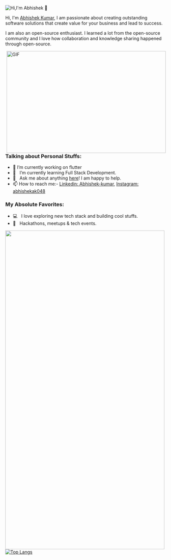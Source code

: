 ![Hi,I'm Abhishek 👋](https://github.com/abhishekak048/abhishekak048/blob/main/Screen%20Recording%202021-04-23%20at%2011.45.59%20AM.gif)

Hi, I'm [Abhishek Kumar](https://www.linkedin.com/in/abhishek-kumar-095828154/), 
I am passionate about creating outstanding software solutions that create value for your business and lead to success.

I am also an open-source enthusiast. I learned a lot from the open-source community and I love how collaboration and knowledge sharing happened through open-source.

<img align="right" alt="GIF" src="https://github.com/abhisheknaiidu/abhisheknaiidu/blob/master/code.gif?raw=true" width="500" height="320" />


### Talking about Personal Stuffs:

- 🔭 I’m currently working on flutter 
- 🚀 &nbsp; I’m currently learning Full Stack Development.
- 💬 &nbsp; Ask me about anything [here](https://github.com/iampavangandhi/iampavangandhi/issues/2)! I am happy to help.
- 📫 How to reach me:- [Linkedin: Abhishek-kumar](https://www.linkedin.com/in/abhishek-kumar-095828154/), [Instagram: abhishekak048](https://www.instagram.com/abhishekak048/)

### My Absolute Favorites:

- 💻 &nbsp; I love exploring new tech stack and building cool stuffs.
- 🍕 &nbsp; Hackathons, meetups & tech events.


<img align="left" width="500" height="1000" src="https://github-readme-stats.vercel.app/api?username=abhishekak048"> [![Top Langs](https://github-readme-stats.vercel.app/api/top-langs/?username=abhishekak048&theme=default)](https://github.com/anuraghazra/github-readme-stats)
